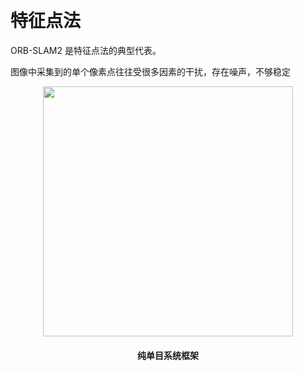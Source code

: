 &emsp;
# 特征点法

ORB-SLAM2 是特征点法的典型代表。

图像中采集到的单个像素点往往受很多因素的干扰，存在噪声，不够稳定

<div align="center">
    <image src="./imgs/3.1-1.png" width = 400>
    <h4>纯单目系统框架</h>
</div>